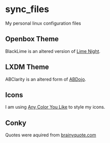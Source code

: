 # sync_files

My personal linux configuration files

## Openbox Theme

BlackLime is an altered version of [Lime Night](http://www.deviantart.com/art/Lime-Night-Openbox-157095539).

## LXDM Theme

ABClarity is an altered form of [ABDojo](http://rederik75.deviantart.com/art/LXDM-Theme-ABDojo-280596839).

## Icons

I am using [Any Color You Like](http://pobtott.deviantart.com/art/Any-Color-You-Like-175624910) to style my icons.

## Conky

Quotes were aquired from [brainyquote.com](http://www.brainyquote.com/)

